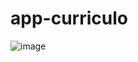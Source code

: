 # app-curriculo

![image](https://user-images.githubusercontent.com/81321335/169882898-f1649fba-49ea-40d4-8a18-393e4b6b8d01.png)
